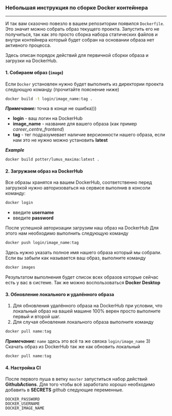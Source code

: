### Небольшая инструкция по сборке Docker контейнера
____________________________________
И так вам сказочно повезло в вашем репозитории появился `Dockerfile`.  
Это значит можно собрать образ текущего проекта.
Запустить его не получиться, так как это просто сборка набора статических файлов и внутри контейнера который будет собран на основании образа нет активного процесса.

Здесь описан порядок действий для первичной сборки образа и загрузки на DockerHub.

#### 1. Cобираем образ (`image`)
Если ```Docker``` установлен нужно будет выполнить из директории проекта следующую команду (прочитайте пояснение ниже)
```bash
docker build -t login/image_name:tag .
```
***Примечание:*** точка в конце не ошибка)))
- **login** - ваш логин на DockerHub
- **image_name** - название для вашего образа (как пример *career_centre_frontend*)
- **tag** - тег подразумевает наличие версионности нашего образа, если нам это не нужно можно установить **latest**

***Example***
```bash
docker build potter/lumus_maxima:latest .
```

#### 2. Загружаем образ на DockerHub
Все образы хранятся на вашем DockerHub, соответственно перед загрузкой нужно авторизоваться на 
сервисе выполнив в консоли команду:
```bash
docker login
```
- введите **username**
- введите **password**

После успешной авторизации загрузим наш образ на DockerHub
Для этого нам необходимо выполнить следующую команду
```bash
docker push login/image_name:tag
```
Здесь нужно указать полное имя нашего образа который мы собрали.
Если вы забыли как называется ваш образ, выполните команду 
```bash
docker images
```
Результатом выполнения будет список всех образов которые сейчас есть у вас в системе.
Так же можно воспользоваться **Docker Desktop**

#### 3. Обновление локального и удалённого образа
1) Для обновления удалённого образа на DockerHub при условии, что локальный образ на вашей машине 100% верен просто выполните первый и второй шаг.
2) Для случая обновления локального образа выполните команду
```bash
docker pull name:tag
```
***Примечание:*** `name` здесь это всё та же связка `login/image_name`
3) Скачать образ из DockerHub так же как обновить локальный
```bash
docker pull name:tag
```

#### 4. Настройка CI
После первого пуша в ветку `master` запуститься набор действий **GithubActions**. 
Для того чтобы всё заработало хорошо необходимо добавить в **SECRETS** *github* следующие переменные.
```shell
DOCKER_PASSWORD
DOCKER_USERNAME
DOCKER_IMAGE_NAME
```
